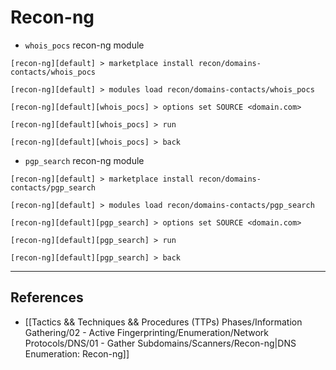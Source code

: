 # Recon-ng

- `whois_pocs` recon-ng module

```
[recon-ng][default] > marketplace install recon/domains-contacts/whois_pocs

[recon-ng][default] > modules load recon/domains-contacts/whois_pocs

[recon-ng][default][whois_pocs] > options set SOURCE <domain.com>

[recon-ng][default][whois_pocs] > run

[recon-ng][default][whois_pocs] > back
```

- `pgp_search` recon-ng module

```
[recon-ng][default] > marketplace install recon/domains-contacts/pgp_search

[recon-ng][default] > modules load recon/domains-contacts/pgp_search

[recon-ng][default][pgp_search] > options set SOURCE <domain.com>

[recon-ng][default][pgp_search] > run

[recon-ng][default][pgp_search] > back
```

---
## References

- [[Tactics && Techniques && Procedures (TTPs) Phases/Information Gathering/02 - Active Fingerprinting/Enumeration/Network Protocols/DNS/01 - Gather Subdomains/Scanners/Recon-ng|DNS Enumeration: Recon-ng]]